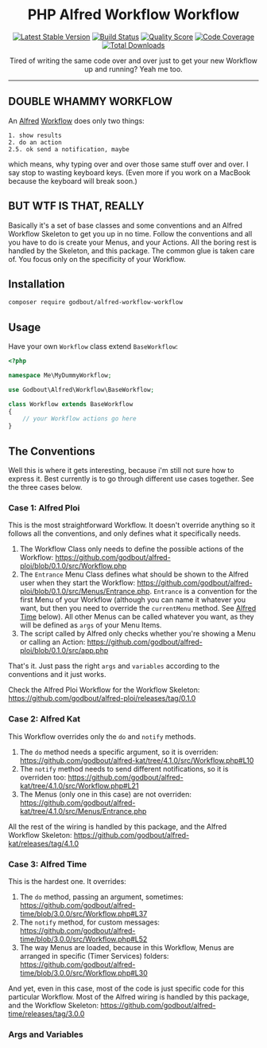 <h1 align="center">PHP Alfred Workflow Workflow</h1>

<p align="center">
    <a href="https://packagist.org/packages/godbout/alfred-workflow-workflow"><img src="https://poser.pugx.org/godbout/alfred-workflow-workflow/v/stable" alt="Latest Stable Version"></a>
    <a href="https://travis-ci.com/godbout/alfred-workflow-workflow"><img src="https://img.shields.io/travis/com/godbout/alfred-workflow-workflow/master.svg" alt="Build Status"></a>
    <a href="https://scrutinizer-ci.com/g/godbout/alfred-workflow-workflow"><img src="https://img.shields.io/scrutinizer/g/godbout/alfred-workflow-workflow.svg" alt="Quality Score"></a>
    <a href="https://scrutinizer-ci.com/g/godbout/alfred-workflow-workflow"><img src="https://scrutinizer-ci.com/g/godbout/alfred-workflow-workflow/badges/coverage.png?b=master" alt="Code Coverage"></a>
    <a href="https://packagist.org/packages/godbout/alfred-workflow-workflow"><img src="https://poser.pugx.org/godbout/alfred-workflow-workflow/downloads" alt="Total Downloads"></a>
</p>

<p align="center">
    Tired of writing the same code over and over just to get your new Workflow up and running? Yeah me too.
</p>

___

## DOUBLE WHAMMY WORKFLOW

An [Alfred](https://alfredapp.com/) [Workflow](https://www.alfredapp.com/workflows/) does only two things: 

    1. show results  
    2. do an action  
    2.5. ok send a notification, maybe

which means, why typing over and over those same stuff over and over. I say stop to wasting keyboard keys. (Even more if you work on a MacBook because the keyboard will break soon.)

## BUT WTF IS THAT, REALLY

Basically it's a set of base classes and some conventions and an Alfred Workflow Skeleton to get you up in no time. Follow the conventions and all you have to do is create your Menus, and your Actions. All the boring rest is handled by the Skeleton, and this package. The common glue is taken care of. You focus only on the specificity of your Workflow.

## Installation

```bash
composer require godbout/alfred-workflow-workflow
```

## Usage

Have your own `Workflow` class extend `BaseWorkflow`:

```php
<?php

namespace Me\MyDummyWorkflow;

use Godbout\Alfred\Workflow\BaseWorkflow;

class Workflow extends BaseWorkflow
{
    // your Workflow actions go here
}
```

## The Conventions

Well this is where it gets interesting, because i'm still not sure how to express it. Best currently is to go through different use cases together. See the three cases below.

### Case 1: Alfred Ploi

This is the most straightforward Workflow. It doesn't override anything so it follows all the conventions, and only defines what it specifically needs.

1. The Workflow Class only needs to define the possible actions of the Workflow: https://github.com/godbout/alfred-ploi/blob/0.1.0/src/Workflow.php
2. The `Entrance` Menu Class defines what should be shown to the Alfred user when they start the Workflow: https://github.com/godbout/alfred-ploi/blob/0.1.0/src/Menus/Entrance.php. `Entrance` is a convention for the first Menu of your Workflow (although you can name it whatever you want, but then you need to override the `currentMenu` method. See [Alfred Time](#case-3-alfred-time) below). All other Menus can be called whatever you want, as they will be defined as `args` of your Menu Items.
3. The script called by Alfred only checks whether you're showing a Menu or calling an Action: https://github.com/godbout/alfred-ploi/blob/0.1.0/src/app.php

That's it. Just pass the right `args` and `variables` according to the conventions and it just works.

Check the Alfred Ploi Workflow for the Workflow Skeleton: https://github.com/godbout/alfred-ploi/releases/tag/0.1.0 

### Case 2: Alfred Kat

This Workflow overrides only the `do` and `notify` methods.

1. The `do` method needs a specific argument, so it is overriden: https://github.com/godbout/alfred-kat/tree/4.1.0/src/Workflow.php#L10
2. The `notify` method needs to send different notifications, so it is overriden too: https://github.com/godbout/alfred-kat/tree/4.1.0/src/Workflow.php#L21
3. The Menus (only one in this case) are not overriden: https://github.com/godbout/alfred-kat/tree/4.1.0/src/Menus/Entrance.php

All the rest of the wiring is handled by this package, and the Alfred Workflow Skeleton: https://github.com/godbout/alfred-kat/releases/tag/4.1.0

### Case 3: Alfred Time

This is the hardest one. It overrides:

1. The `do` method, passing an argument, sometimes: https://github.com/godbout/alfred-time/blob/3.0.0/src/Workflow.php#L37
2. The `notify` method, for custom messages: https://github.com/godbout/alfred-time/blob/3.0.0/src/Workflow.php#L52
3. The way Menus are loaded, because in this Workflow, Menus are arranged in specific (Timer Services) folders: https://github.com/godbout/alfred-time/blob/3.0.0/src/Workflow.php#L30

And yet, even in this case, most of the code is just specific code for this particular Workflow. Most of the Alfred wiring is handled by this package, and the Workflow Skeleton: https://github.com/godbout/alfred-time/releases/tag/3.0.0

### Args and Variables
